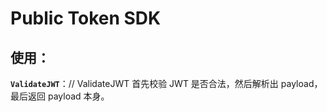 # Public Token SDK
 
## 使用：
**`ValidateJWT`**：// ValidateJWT 首先校验 JWT 是否合法，然后解析出 payload，最后返回 payload 本身。
